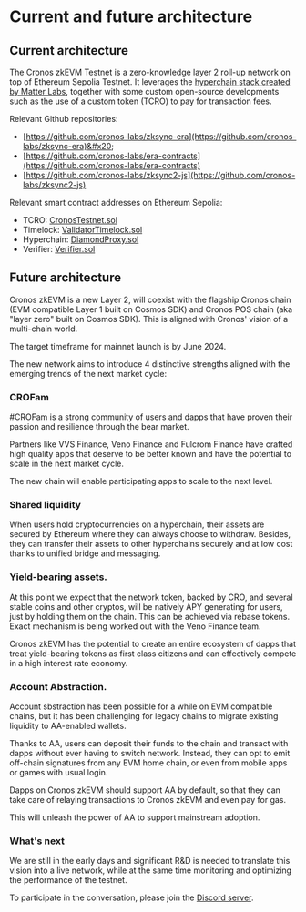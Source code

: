 # Current and future architecture

## Current architecture

The Cronos zkEVM Testnet is a zero-knowledge layer 2 roll-up network on top of Ethereum Sepolia Testnet. It leverages the [hyperchain stack created by Matter Labs](https://era.zksync.io/docs/reference/concepts/hyperscaling.html), together with some custom open-source developments such as the use of a custom token (TCRO) to pay for transaction fees.

Relevant Github repositories:

* [https://github.com/cronos-labs/zksync-era](https://github.com/cronos-labs/zksync-era)&#x20;
* [https://github.com/cronos-labs/era-contracts](https://github.com/cronos-labs/era-contracts)
* [https://github.com/cronos-labs/zksync2-js](https://github.com/cronos-labs/zksync2-js)

Relevant smart contract addresses on Ethereum Sepolia:

* TCRO:   [CronosTestnet.sol](https://sepolia.etherscan.io/address/0x1c815aca8daacdf46805fbFB9F08abD1D614773D)
* Timelock:   [ValidatorTimelock.sol](https://sepolia.etherscan.io/address/0x411015940f04B6f29B3081c339F53A3e86D0a227)
* Hyperchain:   [DiamondProxy.sol](https://sepolia.etherscan.io/address/0x08A064F0c455Df1806Fb02425f2C31fAFc187979)
* Verifier:   [Verifier.sol](https://sepolia.etherscan.io/address/0x264793786ac01E14378F2b3823b6c4EC0a5245D3)

## Future architecture

Cronos zkEVM is a new Layer 2, will coexist with the flagship Cronos chain (EVM compatible Layer 1 built on Cosmos SDK) and Cronos POS chain (aka "layer zero" built on Cosmos SDK). This is aligned with Cronos' vision of a multi-chain world.

The target timeframe for mainnet launch is by June 2024.

The new network aims to introduce 4 distinctive strengths aligned with the emerging trends of the next market cycle:

### **CROFam**

\#CROFam is a strong community of users and dapps that have proven their passion and resilience through the bear market.

Partners like VVS Finance, Veno Finance and Fulcrom Finance have crafted high quality apps that deserve to be better known and have the potential to scale in the next market cycle.

The new chain will enable participating apps to scale to the next level.

### **Shared liquidity**

When users hold cryptocurrencies on a hyperchain, their assets are secured by Ethereum where they can always choose to withdraw. Besides, they can transfer their assets to other hyperchains securely and at low cost thanks to unified bridge and messaging.

### **Yield-bearing assets**.

At this point we expect that the network token, backed by CRO, and several stable coins and other cryptos, will be natively APY generating for users, just by holding them on the chain. This can be achieved via rebase tokens. Exact mechanism is being worked out with the Veno Finance team.

Cronos zkEVM has the potential to create an entire ecosystem of dapps that treat yield-bearing tokens as first class citizens and can effectively compete in a high interest rate economy.

### **Account Abstraction**.

Account sbstraction has been possible for a while on EVM compatible chains, but it has been challenging for legacy chains to migrate existing liquidity to AA-enabled wallets.

Thanks to AA, users can deposit their funds to the chain and transact with dapps without ever having to switch network. Instead, they can opt to emit off-chain signatures from any EVM home chain, or even from mobile apps or games with usual login.

Dapps on Cronos zkEVM should support AA by default, so that they can take care of relaying transactions to Cronos zkEVM and even pay for gas.

This will unleash the power of AA to support mainstream adoption.

### What's next

We are still in the early days and significant R\&D is needed to translate this vision into a live network, while at the same time monitoring and optimizing the performance of the testnet.

To participate in the conversation, please join the [Discord server](https://discord.com/invite/cronos).

